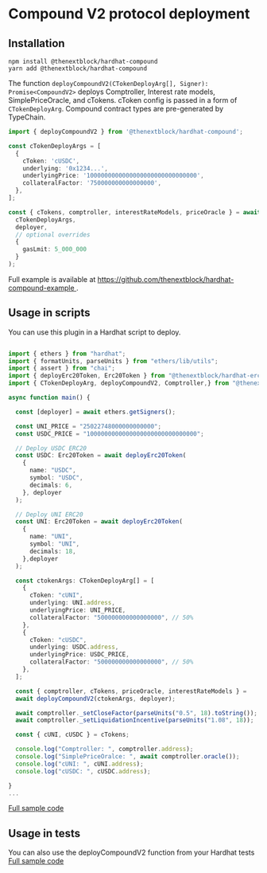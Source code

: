 # Compound V2 protocol deployment

## Installation

```
npm install @thenextblock/hardhat-compound
yarn add @thenextblock/hardhat-compound
```

The function `deployCompoundV2(CTokenDeployArg[], Signer): Promise<CompoundV2>`
deploys Comptroller, Interest rate models, SimplePriceOracle, and cTokens. cToken config is passed
in a form of `CTokenDeployArg`. Compound contract types are pre-generated by TypeChain.

```typescript
import { deployCompoundV2 } from '@thenextblock/hardhat-compound';

const cTokenDeployArgs = [
  {
    cToken: 'cUSDC',
    underlying: '0x1234...',
    underlyingPrice: '1000000000000000000000000000000',
    collateralFactor: '750000000000000000',
  },
];

const { cTokens, comptroller, interestRateModels, priceOracle } = await deployCompoundV2(
  cTokenDeployArgs,
  deployer,
  // optional overrides
  {
    gasLmit: 5_000_000
  }
);
```

Full example is available at [https://github.com/thenextblock/hardhat-compound-example
](https://github.com/thenextblock/hardhat-compound-example).

## Usage in scripts

You can use this plugin in a Hardhat script to deploy.

```typescript

import { ethers } from "hardhat";
import { formatUnits, parseUnits } from "ethers/lib/utils";
import { assert } from "chai";
import { deployErc20Token, Erc20Token } from "@thenextblock/hardhat-erc20";
import { CTokenDeployArg, deployCompoundV2, Comptroller,} from "@thenextblock/hardhat-compound";

async function main() {

  const [deployer] = await ethers.getSigners();

  const UNI_PRICE = "25022748000000000000";
  const USDC_PRICE = "1000000000000000000000000000000";

  // Deploy USDC ERC20
  const USDC: Erc20Token = await deployErc20Token(
    {
      name: "USDC",
      symbol: "USDC",
      decimals: 6,
    }, deployer
  );

  // Deploy UNI ERC20
  const UNI: Erc20Token = await deployErc20Token(
    {
      name: "UNI",
      symbol: "UNI",
      decimals: 18,
    },deployer
  );

  const ctokenArgs: CTokenDeployArg[] = [
    {
      cToken: "cUNI",
      underlying: UNI.address,
      underlyingPrice: UNI_PRICE,
      collateralFactor: "500000000000000000", // 50%
    },
    {
      cToken: "cUSDC",
      underlying: USDC.address,
      underlyingPrice: USDC_PRICE,
      collateralFactor: "500000000000000000", // 50%
    },
  ];

  const { comptroller, cTokens, priceOracle, interestRateModels } =
  await deployCompoundV2(ctokenArgs, deployer);

  await comptroller._setCloseFactor(parseUnits("0.5", 18).toString());
  await comptroller._setLiquidationIncentive(parseUnits("1.08", 18));

  const { cUNI, cUSDC } = cTokens;

  console.log("Comptroller: ", comptroller.address);
  console.log("SimplePriceOralce: ", await comptroller.oracle());
  console.log("cUNI: ", cUNI.address);
  console.log("cUSDC: ", cUSDC.address);

}
...

```

[Full sample code](https://github.com/thenextblock/hardhat-compound-example/blob/main/scripts/sample.ts)

## Usage in tests

You can also use the deployCompoundV2 function from your Hardhat tests
[Full sample code](https://github.com/thenextblock/hardhat-compound-example/blob/main/test/index.ts)
